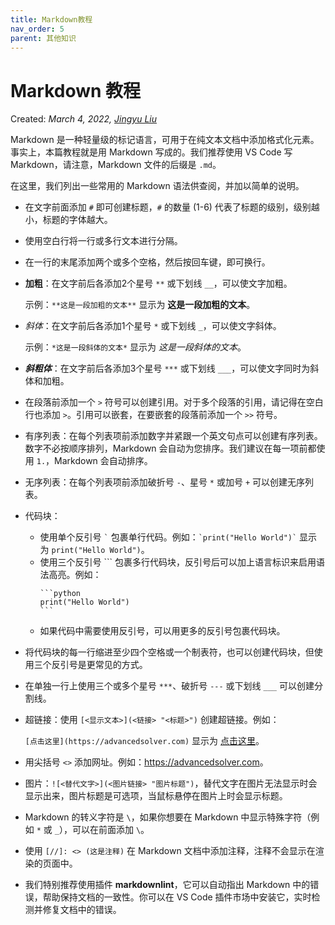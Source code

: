 ```yaml
---
title: Markdown教程
nav_order: 5
parent: 其他知识
---
```


# Markdown 教程

Created: *March 4, 2022, [Jingyu Liu](mailto:381258337@qq.com)*


Markdown 是一种轻量级的标记语言，可用于在纯文本文档中添加格式化元素。事实上，本篇教程就是用 Markdown 写成的。我们推荐使用 VS Code 写 Markdown，请注意，Markdown 文件的后缀是 `.md`。

在这里，我们列出一些常用的 Markdown 语法供查阅，并加以简单的说明。

- 在文字前面添加 `#` 即可创建标题，`#` 的数量 (1-6) 代表了标题的级别，级别越小，标题的字体越大。

- 使用空白行将一行或多行文本进行分隔。

- 在一行的末尾添加两个或多个空格，然后按回车键，即可换行。

- **加粗**：在文字前后各添加2个星号 `**` 或下划线 `__`，可以使文字加粗。

  示例：`**这是一段加粗的文本**` 显示为 **这是一段加粗的文本**。

- *斜体*：在文字前后各添加1个星号 `*` 或下划线 `_`，可以使文字斜体。

  示例：`*这是一段斜体的文本*` 显示为 *这是一段斜体的文本*。

- ***斜粗体***：在文字前后各添加3个星号 `***` 或下划线 `___`，可以使文字同时为斜体和加粗。

- 在段落前添加一个 `>` 符号可以创建引用。对于多个段落的引用，请记得在空白行也添加 `>`。引用可以嵌套，在要嵌套的段落前添加一个 `>>` 符号。

- 有序列表：在每个列表项前添加数字并紧跟一个英文句点可以创建有序列表。数字不必按顺序排列，Markdown 会自动为您排序。我们建议在每一项前都使用 `1.`，Markdown 会自动排序。

- 无序列表：在每个列表项前添加破折号 `-`、星号 `*` 或加号 `+` 可以创建无序列表。

- 代码块：
  - 使用单个反引号 `` ` `` 包裹单行代码。例如：`` `print("Hello World")` `` 显示为 `print("Hello World")`。
  - 使用三个反引号 \`\`\` 包裹多行代码块，反引号后可以加上语言标识来启用语法高亮。例如：
    ````
    ```python
    print("Hello World")
    ```
    ````
  - 如果代码中需要使用反引号，可以用更多的反引号包裹代码块。

- 将代码块的每一行缩进至少四个空格或一个制表符，也可以创建代码块，但使用三个反引号是更常见的方式。

- 在单独一行上使用三个或多个星号 `***`、破折号 `---` 或下划线 `___` 可以创建分割线。

- 超链接：使用 `[<显示文本>](<链接> "<标题>")` 创建超链接。例如：

  `[点击这里](https://advancedsolver.com)` 显示为 [点击这里](https://advancedsolver.com)。

- 用尖括号 `<>` 添加网址。例如：<https://advancedsolver.com>。

- 图片：`![<替代文字>](<图片链接> "图片标题")`，替代文字在图片无法显示时会显示出来，图片标题是可选项，当鼠标悬停在图片上时会显示标题。

- Markdown 的转义字符是 `\`，如果你想要在 Markdown 中显示特殊字符（例如 `*` 或 `_`），可以在前面添加 `\`。

- 使用 `[//]: <> (这是注释)` 在 Markdown 文档中添加注释，注释不会显示在渲染的页面中。

- 我们特别推荐使用插件 **markdownlint**，它可以自动指出 Markdown 中的错误，帮助保持文档的一致性。你可以在 VS Code 插件市场中安装它，实时检测并修复文档中的错误。
